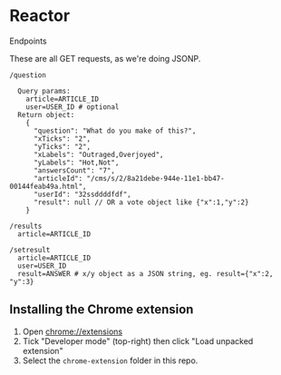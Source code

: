 Reactor
=======

Endpoints

These are all GET requests, as we're doing JSONP.

    /question

      Query params:
        article=ARTICLE_ID
        user=USER_ID # optional
      Return object:
        {
          "question": "What do you make of this?",
          "xTicks": "2",
          "yTicks": "2",
          "xLabels": "Outraged,Overjoyed",
          "yLabels": "Hot,Not",
          "answersCount": "7",
          "articleId": "/cms/s/2/8a21debe-944e-11e1-bb47-00144feab49a.html",
          "userId": "32ssddddfdf",
          "result": null // OR a vote object like {"x":1,"y":2}
        }

    /results
      article=ARTICLE_ID

    /setresult
      article=ARTICLE_ID
      user=USER_ID
      result=ANSWER # x/y object as a JSON string, eg. result={"x":2, "y":3}


Installing the Chrome extension
-------------------------------

1. Open [chrome://extensions](chrome://extensions)
2. Tick "Developer mode" (top-right) then click "Load unpacked extension"
3. Select the `chrome-extension` folder in this repo.
